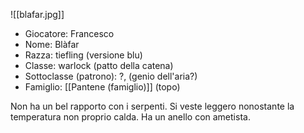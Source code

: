 
![[blafar.jpg]]


- Giocatore: Francesco
- Nome: Blàfar
- Razza: tiefling (versione blu)
- Classe: warlock (patto della catena)
- Sottoclasse (patrono): ?, (genio dell'aria?)
- Famiglio: [[Pantene (famiglio)]] (topo)

Non ha un bel rapporto con i serpenti.
Si veste leggero nonostante la temperatura non proprio calda.
Ha un anello con ametista.
